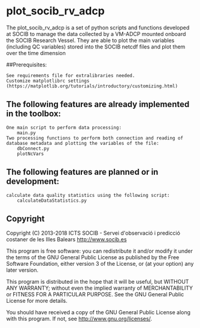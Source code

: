 # plot_socib_rv_adcp
The plot_socib_rv_adcp is a set of python scripts and functions developed at SOCIB to manage the data collected by a VM-ADCP mounted onboard the SOCIB Research Vessel. They are able to plot the main variables (including QC variables) stored into the SOCIB netcdf files and plot them over the time dimension

##Prerequisites:

    See requirements file for extralibraries needed.
    Customize matplotlibrc settings (https://matplotlib.org/tutorials/introductory/customizing.html)

## The following features are already implemented in the toolbox:

    One main script to perform data processing:
        main.py
    Two processing functions to perform both connection and reading of database metadata and plotting the variables of the file:
        dbConnect.py
        plotNcVars

## The following features are planned or in development:

    calculate data quality statistics using the following script:
        calculateDataStatistics.py

## Copyright

Copyright (C) 2013-2018 ICTS SOCIB - Servei d'observació i predicció costaner de les Illes Balears http://www.socib.es

This program is free software: you can redistribute it and/or modify it under the terms of the GNU General Public License as published by the Free Software Foundation, either version 3 of the License, or (at your option) any later version.

This program is distributed in the hope that it will be useful, but WITHOUT ANY WARRANTY; without even the implied warranty of MERCHANTABILITY or FITNESS FOR A PARTICULAR PURPOSE. See the GNU General Public License for more details.

You should have received a copy of the GNU General Public License along with this program. If not, see http://www.gnu.org/licenses/.
